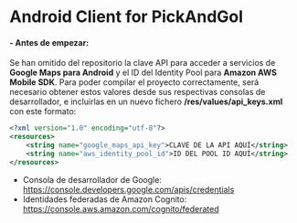 # Android Client for PickAndGol

#### **- Antes de empezar:**
Se han omitido del repositorio la clave API para acceder a servicios de **Google Maps para Android** y el ID del Identity Pool para **Amazon AWS Mobile SDK**. Para poder compilar el proyecto correctamente, será necesario obtener estos valores desde sus respectivas consolas de desarrollador, e incluirlas en un nuevo fichero **/res/values/api_keys.xml** con este formato:

```xml
<?xml version="1.0" encoding="utf-8"?>
<resources>
    <string name="google_maps_api_key">CLAVE DE LA API AQUÍ</string>
	<string name="aws_identity_pool_id">ID DEL POOL ID AQUÍ</string>
</resources>
```

- Consola de desarrollador de Google: https://console.developers.google.com/apis/credentials
- Identidades federadas de Amazon Cognito: https://console.aws.amazon.com/cognito/federated
